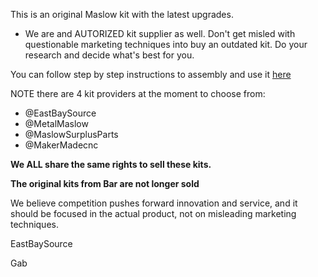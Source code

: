This is an original Maslow kit with the latest upgrades.

- We are and AUTORIZED kit supplier as well. Don't get misled with questionable marketing techniques into buy an outdated kit. Do your research and decide what's best for you.

You can follow step by step instructions to assembly and use it [here](https://www.maslowcnc.com/assemblyguide)

NOTE there are 4 kit providers at the moment to choose from:

- @EastBaySource
- @MetalMaslow
- @MaslowSurplusParts
- @MakerMadecnc

**We ALL share the same rights to sell these kits.**

**The original kits from Bar are not longer sold**

We believe competition pushes forward innovation and service, and it should be focused in the actual product, not on misleading marketing techniques.

EastBaySource

Gab

